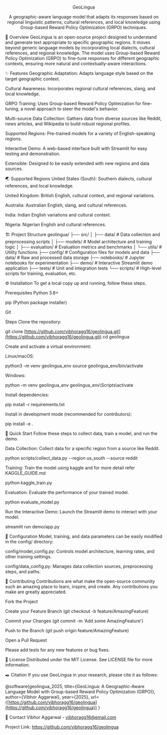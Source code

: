 <div align="center">
<br />
<!-- Add your logo here -->
<!-- <img src="path/to/your/logo.png" alt="GeoLingua Logo" width="200"/> -->
  GeoLingua
<br />


A geographic-aware language model that adapts its responses based on regional linguistic patterns, cultural references, and local knowledge using Group-based Reward Policy Optimization (GRPO) techniques.

</div>

📝 Overview
GeoLingua is an open-source project designed to understand and generate text appropriate to specific geographic regions. It moves beyond generic language models by incorporating local dialects, cultural references, and regional knowledge. The model uses Group-based Reward Policy Optimization (GRPO) to fine-tune responses for different geographic contexts, ensuring more natural and contextually-aware interactions.

✨ Features
Geographic Adaptation: Adapts language style based on the target geographic context.

Cultural Awareness: Incorporates regional cultural references, slang, and local knowledge.

GRPO Training: Uses Group-based Reward Policy Optimization for fine-tuning, a novel approach to steer the model's behavior.

Multi-source Data Collection: Gathers data from diverse sources like Reddit, news articles, and Wikipedia to build robust regional profiles.

Supported Regions: Pre-trained models for a variety of English-speaking regions.

Interactive Demo: A web-based interface built with Streamlit for easy testing and demonstration.

Extensible: Designed to be easily extended with new regions and data sources.

🌏 Supported Regions
United States (South): Southern dialects, cultural references, and local knowledge.

United Kingdom: British English, cultural context, and regional variations.

Australia: Australian English, slang, and cultural references.

India: Indian English variations and cultural context.

Nigeria: Nigerian English and cultural references.

🏗️ Project Structure
geolingua/
├── src/
│   ├── data/          # Data collection and preprocessing scripts
│   ├── models/        # Model architecture and training logic
│   ├── evaluation/    # Evaluation metrics and benchmarks
│   └── utils/         # Utility functions
├── config/            # Configuration files for models and data
├── data/              # Raw and processed data storage
├── notebooks/         # Jupyter notebooks for experimentation
├── demo/              # Interactive Streamlit demo application
├── tests/             # Unit and integration tests
└── scripts/           # High-level scripts for training, evaluation, etc.

⚙️ Installation
To get a local copy up and running, follow these steps.

Prerequisites
Python 3.8+

pip (Python package installer)

Git

Steps
Clone the repository:

git clone [https://github.com/vibhoragg16/geolingua.git](https://github.com/vibhoragg16/geolingua.git)
cd geolingua

Create and activate a virtual environment:

Linux/macOS:

python3 -m venv geolingua_env
source geolingua_env/bin/activate

Windows:

python -m venv geolingua_env
geolingua_env\Scripts\activate

Install dependencies:

pip install -r requirements.txt

Install in development mode (recommended for contributors):

pip install -e .

🚀 Quick Start
Follow these steps to collect data, train a model, and run the demo.

Data Collection:
Collect data for a specific region from a source like Reddit.

python scripts/collect_data.py --region us_south --source reddit

Training: Train the model using kaggle and for more detail refer KAGGLE_GUIDE.md 

python kaggle_train.py

Evaluation:
Evaluate the performance of your trained model.

python evaluate_model.py

Run the Interactive Demo:
Launch the Streamlit demo to interact with your model.

streamlit run demo/app.py

🔧 Configuration
Model, training, and data parameters can be easily modified in the config/ directory:

config/model_config.py: Controls model architecture, learning rates, and other training settings.

config/data_config.py: Manages data collection sources, preprocessing steps, and paths.

🤝 Contributing
Contributions are what make the open-source community such an amazing place to learn, inspire, and create. Any contributions you make are greatly appreciated.

Fork the Project

Create your Feature Branch (git checkout -b feature/AmazingFeature)

Commit your Changes (git commit -m 'Add some AmazingFeature')

Push to the Branch (git push origin feature/AmazingFeature)

Open a Pull Request

Please add tests for any new features or bug fixes.

📜 License
Distributed under the MIT License. See LICENSE file for more information.

✒️ Citation
If you use GeoLingua in your research, please cite it as follows:

@software{geolingua_2025,
  title={GeoLingua: A Geographic-Aware Language Model with Group-based Reward Policy Optimization (GRPO)},
  author={Vibhor Aggarwal},
  year={2025},
  url={[https://github.com/vibhoragg16/geolingua](https://github.com/vibhoragg16/geolingua)}
}

📧 Contact
Vibhor Aggarwal - vibhoragg16@email.com

Project Link: https://github.com/vibhoragg16/geolingua
